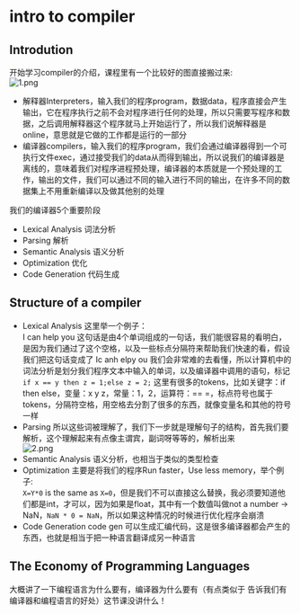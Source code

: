 # intro to compiler
## Introdution
开始学习compiler的介绍，课程里有一个比较好的图直接搬过来:  
![1.png](https://i.loli.net/2020/12/14/uI3y9LEzvMOB42i.jpg)  
- 解释器Interpreters，输入我们的程序program，数据data，程序直接会产生输出，它在程序执行之前不会对程序进行任何的处理，所以只需要写程序和数据，之后调用解释器这个程序就马上开始运行了，所以我们说解释器是online，意思就是它做的工作都是运行的一部分  
- 编译器compilers，输入我们的程序program，我们会通过编译器得到一个可执行文件exec，通过接受我们的data从而得到输出，所以说我们的编译器是离线的，意味着我们对程序进程预处理，编译器的本质就是一个预处理的工作，输出的文件，我们可以通过不同的输入进行不同的输出，在许多不同的数据集上不用重新编译以及做其他别的处理  

我们的编译器5个重要阶段
- Lexical Analysis  词法分析
- Parsing           解析
- Semantic Analysis 语义分析
- Optimization      优化
- Code Generation   代码生成
## Structure of a compiler
- Lexical Analysis
这里举一个例子：  
I can help you 这句话是由4个单词组成的一句话，我们能很容易的看明白，是因为我们通过了这个空格，以及一些标点分隔符来帮助我们快速的看，假设我们把这句话变成了 Ic anh elpy ou 我们会非常难的去看懂，所以计算机中的词法分析是划分我们程序文本中输入的单词，以及编译器中调用的语句，标记  
`if x == y then z = 1;else z = 2;` 这里有很多的tokens，比如关键字：if then else，变量：x y z，常量：1，2，运算符：== =，标点符号也属于tokens，分隔符空格，用空格去分割了很多的东西，就像变量名和其他的符号一样  
- Parsing 
所以这些词被理解了，我们下一步就是理解句子的结构，首先我们要解析，这个理解起来有点像主谓宾，副词呀等等的，解析出来  
![2.png](https://i.loli.net/2020/12/14/dnpKejNrYmazE71.jpg)  
- Semantic Analysis
语义分析，也相当于类似的类型检查
- Optimization 
主要是将我们的程序Run faster，Use less memory，举个例子:  
`X=Y*0` is the same as `X=0`，但是我们不可以直接这么替换，我必须要知道他们都是int，才可以，因为如果是float，其中有一个数值叫做not a number -> NaN，`NaN * 0 = NaN`，所以如果这种情况的时候进行优化程序会崩溃  
- Code Generation
code gen 可以生成汇编代码，这是很多编译器都会产生的东西，也就是相当于把一种语言翻译成另一种语言  
## The Economy of Programming Languages
大概讲了一下编程语言为什么要有，编译器为什么要有（有点类似于 告诉我们有编译器和编程语言的好处）这节课没讲什么！

